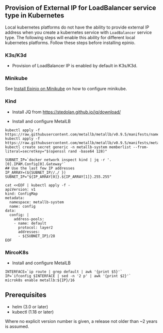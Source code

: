 ## Provision of External IP for LoadBalancer service type in Kubernetes

Local kubernetes platforms do not have the ability to provide external IP address when you create a kubernetes service with `LoadBalancer` service type. The following steps will enable this ability for different local kubernetes platforms. Follow these steps before installing epinio.

### K3s/K3d

* Provision of LoadBalancer IP is enabled by default in K3s/K3d.

### Minikube

See [Install Epinio on Minikube](/installation/install_epinio_on_minikube.html) on how to
configure minikube.

### Kind 

* Install JQ from https://stedolan.github.io/jq/download/

* Install and configure MetalLB 
```
kubectl apply -f https://raw.githubusercontent.com/metallb/metallb/v0.9.5/manifests/namespace.yaml
kubectl apply -f https://raw.githubusercontent.com/metallb/metallb/v0.9.5/manifests/metallb.yaml
kubectl create secret generic -n metallb-system memberlist --from-literal=secretkey="$(openssl rand -base64 128)"

SUBNET_IP=`docker network inspect kind | jq -r '.[0].IPAM.Config[0].Gateway'`
## Use the last few IP addresses
IP_ARRAY=(${SUBNET_IP//./ })
SUBNET_IP="${IP_ARRAY[0]}.${IP_ARRAY[1]}.255.255"

cat <<EOF | kubectl apply -f -
apiVersion: v1
kind: ConfigMap
metadata:
  namespace: metallb-system
  name: config
data:
  config: |
    address-pools:
    - name: default
      protocol: layer2
      addresses:
      - ${SUBNET_IP}/28
EOF
```

### MircoK8s

* Install and configure MetalLB
```
INTERFACE=`ip route | grep default | awk '{print $5}'`
IP=`ifconfig $INTERFACE | sed -n '2 p' | awk '{print $2}'`
microk8s enable metallb:${IP}/16
```


## Prerequisites

- helm (3.0 or later)
- kubectl (1.18 or later)

Where no explicit version number is given, a release not older than
~2 years is assumed.
